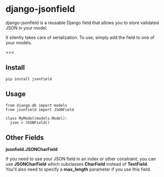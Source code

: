 # django-jsonfield

django-jsonfield is a reusable Django field that allows you to store validated JSON in your model.

It silently takes care of serialization. To use, simply add the field to one of your models.

===

## Install

    pip install jsonfield


## Usage

    from django.db import models
    from jsonfield import JSONField

    class MyModel(models.Model):
      json = JSONField()


## Other Fields

**jsonfield.JSONCharField**

If you need to use your JSON field in an index or other constraint, you can use **JSONCharField** which subclasses **CharField** instead of **TextField**. You'll also need to specify a **max_length** parameter if you use this field.
